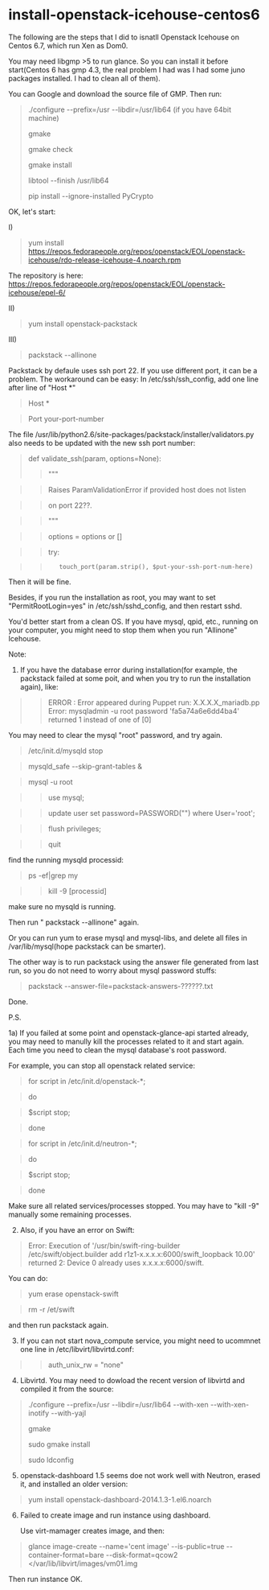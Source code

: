 # install-openstack-icehouse-centos6

The following are the steps that I did to isnatll Openstack Icehouse on Centos 6.7, which run Xen as Dom0.

You may need libgmp >5 to run glance. So you can install it before start(Centos 6 has gmp 4.3, the real problem I had was I had some juno packages installed. I had to clean all of them).

You can Google  and download the source file of GMP. Then run:
  >./configure --prefix=/usr --libdir=/usr/lib64  (if you have  64bit machine)
  >
  >gmake
  >
  >gmake check 
  >
  >gmake install 
  >
  >libtool --finish /usr/lib64
  >
  >pip install --ignore-installed PyCrypto 

  
OK, let's start:

I) 
> yum install https://repos.fedorapeople.org/repos/openstack/EOL/openstack-icehouse/rdo-release-icehouse-4.noarch.rpm

The repository is here: https://repos.fedorapeople.org/repos/openstack/EOL/openstack-icehouse/epel-6/

II)
> yum install openstack-packstack

III)

>packstack --allinone

Packstack by defaule uses ssh port 22. If you use different port, it can be a problem. The workaround can be easy:
In /etc/ssh/ssh_config, add one line after line of "Host *"

>Host *
 
 >    Port your-port-number

The file /usr/lib/python2.6/site-packages/packstack/installer/validators.py also needs to be updated with the new ssh port number:

>def validate_ssh(param, options=None):
>>    """

>>    Raises ParamValidationError if provided host does not listen

>>    on port 22??.

>>    """

>>    options = options or []

>>    try:

>>        touch_port(param.strip(), $put-your-ssh-port-num-here)

Then it will be fine.

Besides, if you run the installation as root, you may want to set "PermitRootLogin=yes" in /etc/ssh/sshd_config, and then restart sshd.

You'd better start from a clean OS. If you have mysql, qpid, etc., running on your computer, you might need to stop them when you run "Allinone" Icehouse.


Note:

1) If you have the database error during installation(for example, the packstack failed at some poit, and when you try to run the installation again), like:

>>ERROR : Error appeared during Puppet run: X.X.X.X_mariadb.pp
>>Error: mysqladmin -u root  password 'fa5a74a6e6dd4ba4' returned 1 instead of one of [0]

You may need to clear the mysql "root" password, and try again.

>/etc/init.d/mysqld stop

>mysqld_safe --skip-grant-tables &

>mysql -u root

>>use mysql;

>>update user set password=PASSWORD("") where User='root';

>>flush privileges;

>>quit

find the running mysqld processid:

>ps -ef|grep my

>>kill -9 [processid]

make sure no mysqld is running.

Then run " packstack --allinone" again.

Or you can run yum to erase mysql and mysql-libs, and delete all files in /var/lib/mysql(hope packstack can be smarter).

The other way is to run packstack using the answer file generated from last run, so you do not need to worry about mysql password stuffs:

>packstack  --answer-file=packstack-answers-??????.txt

Done.

P.S.

1a) If you failed at some point and openstack-glance-api started already, you may need to manully kill the processes related to it and start again. Each time you need to clean the mysql database's root password.

For example, you can stop all openstack related service:

>for script in /etc/init.d/openstack-*;

>do

 >   $script stop;

>done

>for script in /etc/init.d/neutron-*;

>do

>    $script stop;

>done

Make sure all related services/processes stopped. You may have to "kill -9" manually some remaining processes.

2) Also, if you have an error on Swift:

>Error: Execution of '/usr/bin/swift-ring-builder /etc/swift/object.builder add r1z1-x.x.x.x:6000/swift_loopback 10.00' returned 2: Device 0 already uses x.x.x.x:6000/swift.

You can do:

>yum erase openstack-swift

> rm -r /et/swift

and then run packstack again.

3) If you can not start nova_compute service, you might need to ucommnet one line in /etc/libvirt/libvirtd.conf:

>> auth_unix_rw = "none" 

4)  Libvirtd. You may need to dowload the recent version of libvirtd and compiled it from the source:

>./configure --prefix=/usr --libdir=/usr/lib64  --with-xen   --with-xen-inotify --with-yajl
>
>gmake
>
>sudo gmake install
>
>sudo ldconfig

5) openstack-dashboard 1.5 seems doe not work well with Neutron, erased it, and installed an older version:

> yum install openstack-dashboard-2014.1.3-1.el6.noarch


6) Failed to create image and run instance using dashboard.
  
   Use virt-mamager creates image, and then:

>glance image-create --name='cent image' --is-public=true  --container-format=bare --disk-format=qcow2  </var/lib/libvirt/images/vm01.img


  Then run instance OK.

  
